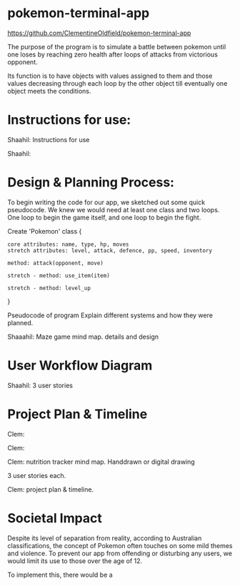 # pokemon-terminal-app
<!-- 
A link to your GitHub repository
TODO:: Ensure the repository (repo) is accessible by your Educators -->
https://github.com/ClementineOldfield/pokemon-terminal-app


<!-- Description of the app, including:
Purpose -->
The purpose of the program is to simulate a battle between pokemon until one loses by reaching zero health after loops of attacks from victorious opponent. 
<!-- Functionality -->
Its function is to have objects with values assigned to them and those values decreasing through each loop by the other object till eventually one object meets the conditions. 
<!-- Instructions for use -->
Instructions for use: 
=======

Shaahil: Instructions for use

<!-- Screenshots -->
Shaahil: 
<!-- Details of design & planning process including, -->

Design & Planning Process: 
=======

To begin writing the code for our app, we sketched out some quick pseudocode. We knew we would need at least one class and two loops. One loop to begin the game itself, and one loop to begin the fight. 

Create 'Pokemon' class {

    core attributes: name, type, hp, moves
    stretch attributes: level, attack, defence, pp, speed, inventory

    method: attack(opponent, move)

    stretch - method: use_item(item)

    stretch - method: level_up
}


Pseudocode of program 
Explain different systems and how they were planned. 
<!-- Evidence of app idea brainstorming sessions -->
Shaaahil: Maze game mind map. details and design 
<!-- app User/Workflow diagram -->
User Workflow Diagram
=======
Shaahil: 3 user stories
<!-- Project plan & timeline -->
Project Plan & Timeline
=======
Clem:
<!-- Screenshots of Trello board(s) -->
Clem: 


<!-- Evidence of app idea brainstorming sessions -->

Clem: nutrition tracker mind map. Handdrawn or digital drawing


<!-- app User/Workflow diagram -->

3 user stories each. 

<!-- Project plan & timeline -->

Clem: project plan & timeline. 


<!-- Screenshots of Trello board(s) -->


Societal Impact
===============

Despite its level of separation from reality, according to Australian classifications, the concept of Pokemon often touches on some mild themes and violence. To prevent our app from offending or disturbing any users, we would limit its use to those over the age of 12. 

To implement this, there would be a 